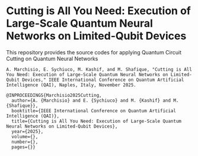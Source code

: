 # Cutting is All You Need: Execution of Large-Scale Quantum Neural Networks on Limited-Qubit Devices
This repository provides the source codes for applying Quantum Circuit Cutting on Quantum Neural Networks
```
A. Marchisio, E. Sychiuco, M. Kashif, and M. Shafique, "Cutting is All You Need: Execution of Large-Scale Quantum Neural Networks on Limited-Qubit Devices," IEEE International Conference on Quantum Artificial Intelligence (QAI), Naples, Italy, November 2025.
```
```
@INPROCEEDINGS{Marchisio2025Cutting,
  author={A. {Marchisio} and E. {Sychiuco} and M. {Kashif} and M. {Shafique}},
  booktitle={IEEE International Conference on Quantum Artificial Intelligence (QAI)}, 
  title={Cutting is All You Need: Execution of Large-Scale Quantum Neural Networks on Limited-Qubit Devices}, 
  year={2025},
  volume={},
  number={},
  pages={}}
```
